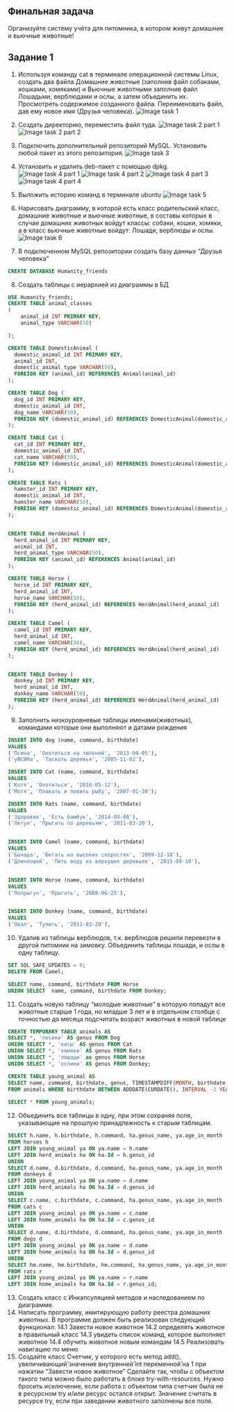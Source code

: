## Финальная задача
Организуйте систему учёта для питомника, в котором живут домашние и вьючные животные!
## Задание 1
1. Используя команду cat в терминале операционной системы Linux, создать два файла Домашние животные (заполнив файл собаками, кошками, хомяками) и Вьючные животными заполнив файл Лошадьми, верблюдами и ослы, а затем объединить их. Просмотреть содержимое созданного файла. Переименовать файл, дав ему новое имя (Друзья человека).
![Image task 1](https://github.com/Egornn/FinalProject/blob/main/1.PNG?raw=true)

2. Создать директорию, переместить файл туда.
![Image task 2 part 1](./2.png)
![Image task 2 part 2](./2-1.png)

3. Подключить дополнительный репозиторий MySQL. Установить любой пакет из этого репозитория.
![Image task 3](./2.png)

4. Установить и удалить deb-пакет с помощью dpkg.
![Image task 4 part 1](./4-1.png)
![Image task 4 part 2](./4-2.png)
![Image task 4 part 3](./4-3.png)
![Image task 4 part 4](./4-4.png)

5. Выложить историю команд в терминале ubuntu
![Image task 5](./5.png)

6. Нарисовать диаграмму, в которой есть класс родительский класс, домашние животные и вьючные животные, в составы которых в случае домашних животных войдут классы: собаки, кошки, хомяки, а в класс вьючные животные войдут: Лошади, верблюды и ослы.
![Image task 6](./6.png)
7. В подключенном MySQL репозитории создать базу данных “Друзья
человека”
```sql
CREATE DATABASE Humanity_friends
```
8. Создать таблицы с иерархией из диаграммы в БД
```sql
USE Humanity_friends;
CREATE TABLE animal_classes
(
	animal_id INT PRIMARY KEY,
    animal_type VARCHAR(50)

);

CREATE TABLE DomesticAnimal (
  domestic_animal_id INT PRIMARY KEY,
  animal_id INT,
  domestic_animal_type VARCHAR(50),
  FOREIGN KEY (animal_id) REFERENCES Animal(animal_id)
);

CREATE TABLE Dog (
  dog_id INT PRIMARY KEY,
  domestic_animal_id INT,
  dog_name VARCHAR(50),
  FOREIGN KEY (domestic_animal_id) REFERENCES DomesticAnimal(domestic_animal_id)
);

CREATE TABLE Cat (
  cat_id INT PRIMARY KEY,
  domestic_animal_id INT,
  cat_name VARCHAR(50),
  FOREIGN KEY (domestic_animal_id) REFERENCES DomesticAnimal(domestic_animal_id)
);

CREATE TABLE Rats (
  hamster_id INT PRIMARY KEY,
  domestic_animal_id INT,
  hamster_name VARCHAR(50),
  FOREIGN KEY (domestic_animal_id) REFERENCES DomesticAnimal(domestic_animal_id)
);


CREATE TABLE HerdAnimal (
  herd_animal_id INT PRIMARY KEY,
  animal_id INT,
  herd_animal_type VARCHAR(50),
  FOREIGN KEY (animal_id) REFERENCES Animal(animal_id)
);

CREATE TABLE Horse (
  horse_id INT PRIMARY KEY,
  herd_animal_id INT,
  horse_name VARCHAR(50),
  FOREIGN KEY (herd_animal_id) REFERENCES HerdAnimal(herd_animal_id)
);

CREATE TABLE Camel (
  camel_id INT PRIMARY KEY,
  herd_animal_id INT,
  camel_name VARCHAR(50),
  FOREIGN KEY (herd_animal_id) REFERENCES HerdAnimal(herd_animal_id)
);


CREATE TABLE Donkey (
  donkey_id INT PRIMARY KEY,
  herd_animal_id INT,
  donkey_name VARCHAR(50),
  FOREIGN KEY (herd_animal_id) REFERENCES HerdAnimal(herd_animal_id)
);


```

9. Заполнить низкоуровневые таблицы именами(животных), командами
которые они выполняют и датами рождения

``` Sql
INSERT INTO dog (name, command, birthdate)
VALUES
('Псина', 'Охотиться на тюленей', '2013-04-05'),
('уФСИНа', 'Таскать деревья', '2005-11-02'),

INSERT INTO Cat (name, command, birthdate)
VALUES
('Котя', 'Охотиться', '2010-05-12'),
('Мотя', 'Плавать и ловить рыбу', '2007-01-30');

INSERT INTO Rats (name, command, birthdate)
VALUES
('Здоровяк', 'Есть бамбук', '2014-09-08'),
('Летун', 'Прыгать по деревьям', '2011-03-20'),


INSERT INTO Camel (name, command, birthdate)
VALUES
('Бычара', 'Бегать на высоких скоростях', '2009-12-18'),
('Длинношей', 'Пить воду из верхушек деревьев', '2015-08-10'),


INSERT INTO Horse (name, command, birthdate)
VALUES
('Попрыгун', 'Прыгать', '2008-06-25'),


INSERT INTO Donkey (name, command, birthdate)
VALUES
('Овал', 'Тупить', '2011-03-20'),
```
10. Удалив из таблицы верблюдов, т.к. верблюдов решили перевезти в другой
питомник на зимовку. Объединить таблицы лошади, и ослы в одну таблицу.
``` SQl
SET SQL_SAFE_UPDATES = 0;
DELETE FROM Camel;

SELECT name, command, birthdate FROM Horse
UNION SELECT  name, command, birthdate FROM Donkey;
```
11. Создать новую таблицу “молодые животные” в которую попадут все
животные старше 1 года, но младше 3 лет и в отдельном столбце с точностью до месяца подсчитать возраст животных в новой таблице
``` SQL
CREATE TEMPORARY TABLE animals AS 
SELECT *, 'песики' AS genus FROM Dog
UNION SELECT *, 'кисы' AS genus FROM Cat
UNION SELECT *, 'хомяки' AS genus FROM Rats
UNION SELECT *, 'лошади' as genus FROM Horse
UNION SELECT *, 'ослики' AS genus FROM Donkey;

CREATE TABLE young_animal AS
SELECT name, command, birthdate, genus, TIMESTAMPDIFF(MONTH, birthdate, CURDATE()) AS age_in_month
FROM animals WHERE birthdate BETWEEN ADDDATE(CURDATE(), INTERVAL -3 YEAR) AND ADDDATE(CURDATE(), INTERVAL -1 YEAR);
 
SELECT * FROM young_animals;
```
12. Объединить все таблицы в одну, при этом сохраняя поля, указывающие на прошлую принадлежность к старым таблицам.

```SQL
SELECT h.name, h.birthdate, h.command, ha.genus_name, ya.age_in_month 
FROM horses h
LEFT JOIN young_animal ya ON ya.name = h.name
LEFT JOIN herd_animals ha ON ha.Id = h.genus_id
UNION 
SELECT d.name, d.birthdate, d.command, ha.genus_name, ya.age_in_month 
FROM donkeys d 
LEFT JOIN young_animal ya ON ya.name = d.name
LEFT JOIN herd_animals ha ON ha.Id = d.genus_id
UNION
SELECT c.name, c.birthdate, c.command, ha.genus_name, ya.age_in_month 
FROM cats c
LEFT JOIN young_animal ya ON ya.name = c.name
LEFT JOIN home_animals ha ON ha.Id = c.genus_id
UNION
SELECT d.name, d.birthdate, d.command, ha.genus_name, ya.age_in_month 
FROM dogs d
LEFT JOIN young_animal ya ON ya.name = d.name
LEFT JOIN home_animals ha ON ha.Id = d.genus_id
UNION
SELECT hm.name, hm.birthdate, hm.command, ha.genus_name, ya.age_in_month 
FROM rats r
LEFT JOIN young_animal ya ON ya.name = r.name
LEFT JOIN home_animals ha ON ha.Id = r.genus_id;

```

13. Создать класс с Инкапсуляцией методов и наследованием по диаграмме.
14. Написать программу, имитирующую работу реестра домашних животных.
В программе должен быть реализован следующий функционал:
14.1 Завести новое животное
14.2 определять животное в правильный класс
14.3 увидеть список команд, которое выполняет животное
14.4 обучить животное новым командам
14.5 Реализовать навигацию по меню
15. Создайте класс Счетчик, у которого есть метод add(), увеличивающий̆
значение внутренней̆ int переменной̆ на 1 при нажатии “Завести новое
животное” Сделайте так, чтобы с объектом такого типа можно было работать в
блоке try-with-resources. Нужно бросить исключение, если работа с объектом
типа счетчик была не в ресурсном try и/или ресурс остался открыт. Значение
считать в ресурсе try, если при заведении животного заполнены все поля.